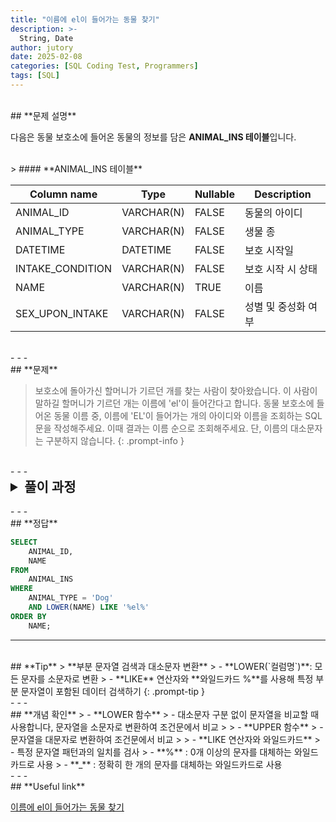 ```yaml
---
title: "이름에 el이 들어가는 동물 찾기"
description: >-
  String, Date
author: jutory
date: 2025-02-08
categories: [SQL Coding Test, Programmers]
tags: [SQL]
---
```

<br>
## **문제 설명**

다음은 동물 보호소에 들어온 동물의 정보를 담은 **ANIMAL_INS 테이블**입니다.

<br>
> #### **ANIMAL_INS 테이블**

| Column name       | Type        | Nullable | Description                |
|-------------------|-------------|----------|----------------------------|
| ANIMAL_ID         | VARCHAR(N)  | FALSE    | 동물의 아이디              |
| ANIMAL_TYPE       | VARCHAR(N)  | FALSE    | 생물 종                    |
| DATETIME          | DATETIME    | FALSE    | 보호 시작일                |
| INTAKE_CONDITION  | VARCHAR(N)  | FALSE    | 보호 시작 시 상태          |
| NAME              | VARCHAR(N)  | TRUE     | 이름                       |
| SEX_UPON_INTAKE   | VARCHAR(N)  | FALSE    | 성별 및 중성화 여부        |

<br>
- - -
<br>
## **문제**

> 보호소에 돌아가신 할머니가 기르던 개를 찾는 사람이 찾아왔습니다. 이 사람이 말하길 할머니가 기르던 개는 이름에 'el'이 들어간다고 합니다. 동물 보호소에 들어온 동물 이름 중, 이름에 'EL'이 들어가는 개의 아이디와 이름을 조회하는 SQL문을 작성해주세요. 이때 결과는 이름 순으로 조회해주세요. 단, 이름의 대소문자는 구분하지 않습니다.
{: .prompt-info }

<br>
- - -
<br>
<details>
  <summary style="font-size: 1.5em; font-weight: bold;">풀이 과정</summary>
<div markdown="1">

1. **조건 확인**  
   - 이름에 'EL'이 포함된 개(Dog)를 찾아야 하며 대소문자는 구분하지 않아야 합니다.

2. **LOWER 함수와 LIKE 사용**  
   - **LOWER(NAME)**을 사용하여 모든 이름을 소문자로 변환하고, 'el'이 포함된 경우 찾기
   - **LIKE '%el%'**을 사용하여 부분 문자열 일치를 검사

3. **동물 종류 필터링**  
   - **ANIMAL_TYPE = 'Dog'** 조건으로 개만 선택

4. **결과 정렬**  
   - 정렬 기준에 따라 **ORDER BY**로 결과 정렬
       - 이름을 기준으로 오름차순 정렬

5. **최종 결과 출력**  
   - SELECT 절에서 ANIMAL_ID, NAME을 출력

* **_교훈_**  
   - 대소문자 구분 없이 문자열을 비교해야 할 때는 **LOWER** 또는 **UPPER** 함수 사용해서 형태 통일 시키기. 그래야 누락 없이 조회 가능하다. 오케이? <br> 예쑤
</div>
</details>

<br>
- - -
<br>
## **정답**

```sql
SELECT 
    ANIMAL_ID, 
    NAME
FROM 
    ANIMAL_INS
WHERE 
    ANIMAL_TYPE = 'Dog' 
    AND LOWER(NAME) LIKE '%el%'
ORDER BY 
    NAME;
```

- - -
<br>
## **Tip**
> **부분 문자열 검색과 대소문자 변환**
>    - **LOWER(`컬럼명`)**: 모든 문자를 소문자로 변환  
>    - **LIKE** 연산자와 **와일드카드 %**를 사용해 특정 부분 문자열이 포함된 데이터 검색하기
{: .prompt-tip }

<br>
- - -
<br>
## **개념 확인**
> - **LOWER 함수**
>    - 대소문자 구분 없이 문자열을 비교할 때 사용합니다, 문자열을 소문자로 변환하여 조건문에서 비교
>
> - **UPPER 함수**
>    - 문자열을 대문자로 변환하여 조건문에서 비교
>
> - **LIKE 연산자와 와일드카드**
>    - 특정 문자열 패턴과의 일치를 검사 
>        - **%** : 0개 이상의 문자를 대체하는 와일드카드로 사용  
>        - **_** :  정확히 한 개의 문자를 대체하는 와일드카드로 사용

<br>
- - -
<br>
## **Useful link**

[이름에 el이 들어가는 동물 찾기](https://school.programmers.co.kr/learn/courses/30/lessons/59047)